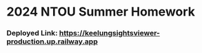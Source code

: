 # 2024 NTOU Summer Homework
### Deployed Link: <https://keelungsightsviewer-production.up.railway.app>
